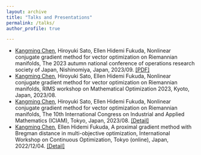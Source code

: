 ```yaml
---
layout: archive
title: "Talks and Presentations"
permalink: /talks/
author_profile: true

---
```


*  <u>Kangming Chen</u>, Hiroyuki Sato, Ellen Hidemi Fukuda, Nonlinear conjugate gradient method for vector optimization on Riemannian manifolds, The 2023 autumn national conference of operations research society of Japan, Nishinomiya, Japan, 2023/09. [[PDF]](https://kangming.tech/files/OR2023_Abstract_Chen_Kangming.pdf)
*  <u>Kangming Chen</u>, Hiroyuki Sato, Ellen Hidemi Fukuda, Nonlinear conjugate gradient method for vector optimization on Riemannian manifolds, RIMS workshop on Mathematical Optimization 2023, Kyoto, Japan, 2023/08.
*  <u>Kangming Chen</u>, Hiroyuki Sato, Ellen Hidemi Fukuda, Nonlinear conjugate gradient method for vector optimization on Riemannian manifolds, The 10th International Congress on Industrial and Applied Mathematics (ICIAM), Tokyo, Japan, 2023/08. [[Detail]](https://iciam2023.org/registered_data?id=01064)
*  <u>Kangming Chen</u>, Ellen Hidemi Fukuda, A proximal gradient method with Bregman distance in multi-objective optimization, International Workshop on Continuous Optimization, Tokyo (online), Japan,  2022/12/04. [[Detail]](http://www.opt.c.titech.ac.jp/DecemberWorkshop/schedule.html)
